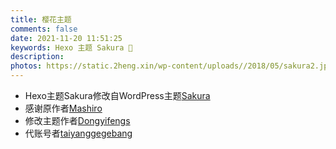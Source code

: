 ```yaml
---
title: 樱花主题
comments: false
date: 2021-11-20 11:51:25
keywords: Hexo 主题 Sakura 🌸
description:
photos: https://static.2heng.xin/wp-content/uploads//2018/05/sakura2.jpeg
---
```

>
 - Hexo主题Sakura修改自WordPress主题[Sakura](https://github.com/mashirozx/Sakura/)
 - 感谢原作者[Mashiro](https://2heng.xin/)
 - 修改主题作者[Dongyifengs](http://github.com/Dongyifengs/)
 - 代账号者[taiyanggegebang](http://github.com/taiyanggegebang/)